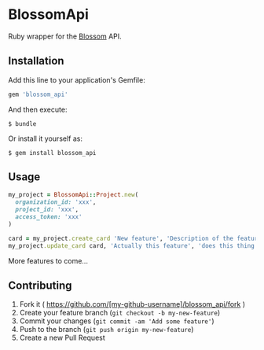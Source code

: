 # BlossomApi

Ruby wrapper for the [Blossom](http://blossom.io) API.

## Installation

Add this line to your application's Gemfile:

```ruby
gem 'blossom_api'
```

And then execute:

    $ bundle

Or install it yourself as:

    $ gem install blossom_api

## Usage

```ruby
my_project = BlossomApi::Project.new(
  organization_id: 'xxx',
  project_id: 'xxx',
  access_token: 'xxx'
)

card = my_project.create_card 'New feature', 'Description of the feature'
my_project.update_card card, 'Actually this feature', 'does this thing'
```

More features to come...


## Contributing

1. Fork it ( https://github.com/[my-github-username]/blossom_api/fork )
2. Create your feature branch (`git checkout -b my-new-feature`)
3. Commit your changes (`git commit -am 'Add some feature'`)
4. Push to the branch (`git push origin my-new-feature`)
5. Create a new Pull Request
